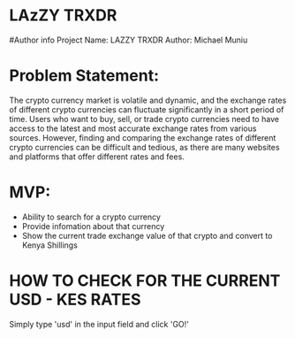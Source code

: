 # LAzZY TRXDR


#Author info
Project Name: LAZZY TRXDR
Author: Michael Muniu

# Problem Statement:
The crypto currency market is volatile and dynamic, and the exchange rates of different crypto currencies can fluctuate significantly in a short period of time. 
Users who want to buy, sell, or trade crypto currencies need to have access to the latest and most accurate exchange rates from various sources.
However, finding and comparing the exchange rates of different crypto currencies can be difficult and tedious, as there are many websites and platforms that offer different rates and fees.

# MVP:
 - Ability to search for a crypto currency 
 - Provide infomation about that currency 
 - Show the current trade exchange value of that crypto and convert to Kenya Shillings
 
# HOW TO CHECK FOR THE CURRENT USD - KES RATES
 
 Simply type 'usd' in the input field and click 'GO!'
 
